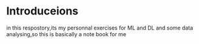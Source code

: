 # Introduceions

in this respostory,its my personnal exercises for ML and DL and some data analysing,so this is basically a note book for me
